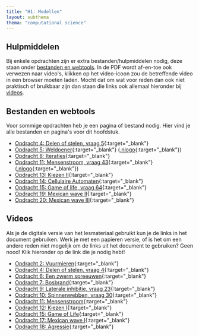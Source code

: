 ```yaml
---
title: "H1: Modellen"
layout: subthema
thema: "computational science"
---
```


## Hulpmiddelen

Bij enkele opdrachten zijn er extra bestanden/hulpmiddelen nodig, deze staan onder [bestanden en webtools](#bestanden-en-webtools).
In de PDF wordt af-en-toe ook verwezen naar video's, klikken op het video-icoon zou de betreffende video in een browser moeten laden.
Mocht dat om wat voor reden dan ook niet praktisch of bruikbaar zijn dan staan die links ook allemaal hieronder bij [videos](#videos).

## Bestanden en webtools

Voor sommige opdrachten heb je een pagina of bestand nodig.
Hier vind je alle bestanden en pagina's voor dit hoofdstuk.

* <i class="fa fa-link"></i> [Opdracht 4: Delen of stelen, vraag 5](site/O4v5_Delen_of_Stelen/){:target="_blank"}
* <i class="fa fa-link"></i> [Opdracht 5: Weldoener](site/O5_Weldoener/){:target="_blank"} ([.nlogo](site/O5_Weldoener/files/Weldoener.nlogo){:target="_blank"})
* <i class="far fa-file-pdf"></i> [Opdracht 8: Iteraties](leerlingen/h1/Opdracht_8_Iteraties.pdf){:target="_blank"}
* <i class="fa fa-link"></i> [Opdracht 11: Mensenstroom, vraag 43](site/O11_Mensenstroom/){:target="_blank"} ([.nlogo](site/O11_Mensenstroom/files/lokaal.nlogo){:target="_blank"})
* <i class="far fa-file-pdf"></i> [Opdracht 13: Kiezen II](leerlingen/h1/Opdracht_13_Kiezen_II.pdf){:target="_blank"}
* <i class="fas fa-table"></i> [Opdracht 14: Cellulaire Automaten](leerlingen/h1/Opdracht_14_Cellulaire_automaten.xlsx){:target="_blank"}
* <i class="fa fa-link"></i> [Opdracht 15: Game of life, vraag 64](site/O15_Game_of_Life/){:target="_blank"}
* <i class="fa fa-link"></i> [Opdracht 19: Mexican wave II](site/O19_Mexican_Wave_II/){:target="_blank"}
* <i class="fa fa-link"></i> [Opdracht 20: Mexican wave III](site/O20_Mexican_Wave_III/){:target="_blank"}


## Videos

Als je de digitale versie van het lesmateriaal gebruikt kun je de links in het document gebruiken.
Werk je met een papieren versie, of is het om een andere reden niet mogelijk om de links uit het document te gebruiken?
Geen nood!
Klik hieronder op de link die je nodig hebt!

* <i class="fas fa-video"></i> [Opdracht 2: Vuurmieren](https://www.scientificamerican.com/video/fire-ants-build-eiffel-tower-structures/){:target="_blank"}
* <i class="fas fa-video"></i> [Opdracht 4: Delen of stelen, vraag 4](https://www.youtube.com/watch?v=p3Uos2fzIJ0){:target="_blank"}
* <i class="fas fa-video"></i> [Opdracht 6: Een zwerm spreeuwen](https://www.youtube.com/watch?v=V4f_1_r80RY){:target="_blank"}
* <i class="fas fa-video"></i> [Opdracht 7: Bosbrand](https://news.nationalgeographic.com/2017/07/california-wildfire-space-weather-satellite-video-spd/){:target="_blank"}
* <i class="fas fa-video"></i> [Opdracht 9: Laterale inhibitie, vraag 23](https://www.youtube.com/watch?v=IsEph0B0Qxc){:target="_blank"}
* <i class="fas fa-video"></i> [Opdracht 10: Spinnenwebben, vraag 30](https://www.youtube.com/watch?v=QdtYRJqNe9I){:target="_blank"}
* <i class="fas fa-video"></i> [Opdracht 11: Mensenstroom](https://www.youtube.com/watch?v=KlMi_1InglA){:target="_blank"}
* <i class="fas fa-video"></i> [Opdracht 12: Kiezen I](https://eenvandaag.avrotros.nl/binnenland/item/de-voorspelbare-mens-5-gedrag-en-politiek/){:target="_blank"}
* <i class="fas fa-video"></i> [Opdracht 15: Game of Life](https://www.youtube.com/watch?v=xP5-iIeKXE8){:target="_blank"}
* <i class="fas fa-video"></i> [Opdracht 17: Mexican wave I](https://www.youtube.com/watch?v=9IfcFwseTdY){:target="_blank"}
* <i class="fas fa-video"></i> [Opdracht 18: Agressie](https://eenvandaag.avrotros.nl/item/de-voorspelbare-mens-2-big-brother-en-criminaliteit-1){:target="_blank"}
